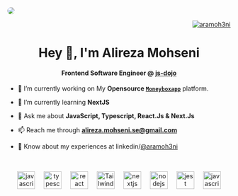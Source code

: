 
<div>
<img src="https://media.licdn.com/dms/image/D4D16AQEepcIqPP13eQ/profile-displaybackgroundimage-shrink_350_1400/0/1690212070053?e=1701907200&v=beta&t=jtxZUp8JK3fAPNVCPUk3_goJ6inyEr42_rLpIB-34tg" style="border-radius: 15px" />
</div>

<p align="right">
  <a href="https://twitter.com/aramoh3ni" target="blank">
    <img src="https://img.shields.io/twitter/follow/aramoh3ni?logo=twitter&style=for-the-badge" alt="aramoh3ni" />
  </a> 
</p>


<h1 align="center">Hey 👋, I'm Alireza Mohseni</h1>
<h4 align="center">Frontend Software Engineer @
<a href="https://www.linkedin.com/company/jsdojodev/" target="blank">js-dojo</a>
</h4>


- 🔭 I’m currently working on My **Opensource [`Moneyboxapp`](https://github.com/aramoh3ni/money-box-app)** platform.

- 🌱 I’m currently learning **NextJS**

- 💬 Ask me about **JavaScript, Typescript, React.Js & Next.Js**

- 📫 Reach me through **alireza.mohseni.se@gmail.com**

- 📄 Know about my experiences at linkedin/[@aramoh3ni](https://www.linkedin.com/in/aramoh3ni/)

<br />
<br />

<div align="center">
  <img src="https://cdn.jsdelivr.net/gh/devicons/devicon/icons/javascript/javascript-original.svg" height="40" alt="javascript logo"  />
  <img width="12" />
  <img src="https://cdn.jsdelivr.net/gh/devicons/devicon/icons/typescript/typescript-original.svg" height="40" alt="typescript logo"  />
  <img width="12" />
  <img src="https://cdn.jsdelivr.net/gh/devicons/devicon/icons/react/react-original.svg" height="40" alt="react logo"  />
  <img width="12" />
  <img src="https://bourhaouta.gallerycdn.vsassets.io/extensions/bourhaouta/tailwindshades/0.0.5/1592520164095/Microsoft.VisualStudio.Services.Icons.Default" height="40" alt="Tailwind css logo"  />
  <img width="12" />
  <img src="https://cdn.jsdelivr.net/gh/devicons/devicon/icons/nextjs/nextjs-original.svg" height="40" alt="nextjs logo"  />
  <img width="12" />
  <img src="https://cdn.jsdelivr.net/gh/devicons/devicon/icons/nodejs/nodejs-original.svg" height="40" alt="nodejs logo"  />
  <img width="12" />
  <img src="https://cdn.jsdelivr.net/gh/devicons/devicon/icons/jest/jest-plain.svg" height="40" alt="jest logo"  />
  <img width="12" />
  <img src="https://seeklogo.com/images/R/react-query-logo-1340EA4CE9-seeklogo.com.png" height="40" alt="javascript logo"  />
</div>

